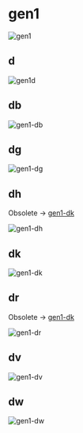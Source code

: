 # gen1

![gen1](https://user-images.githubusercontent.com/1007567/209498626-9f4a6996-dbca-4294-8cb3-7594a6a605ae.png)

## d

![gen1d](https://github.com/kamangir/private_2022_03_02/raw/main/images/bracket/gen1-d.png)

## db

![gen1-db](https://user-images.githubusercontent.com/1007567/209486059-873ce9ff-ad32-46ff-aab7-ca16ed2a77aa.png)

## dg

![gen1-dg](https://github.com/kamangir/private_2022_03_02/raw/main/images/bracket/gen1-dg.png)

## dh

Obsolete -> [gen1-dk](#dk)

![gen1-dh](https://github.com/kamangir/private_2022_03_02/raw/main/images/bracket/gen1-dh.png)

## dk

![gen1-dk](https://user-images.githubusercontent.com/1007567/209489032-3e023038-4881-4adf-a762-23d95f19885a.png)

## dr

Obsolete -> [gen1-dk](#dk)

![gen1-dr](https://github.com/kamangir/private_2022_03_02/raw/main/images/bracket/gen1-dr.png)

## dv

![gen1-dv](https://github.com/kamangir/private_2022_03_02/raw/main/images/bracket/gen1-dv.png)

## dw

![gen1-dw](https://user-images.githubusercontent.com/22914113/168315766-3e06b7d3-4a4f-4e82-a9ab-6504c465d513.png)
